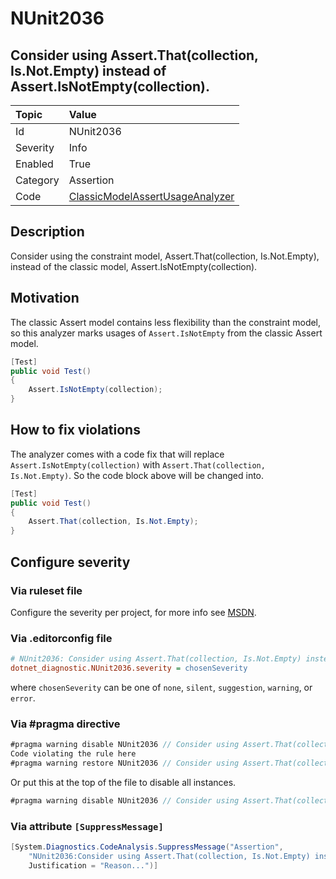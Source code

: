 # NUnit2036

## Consider using Assert.That(collection, Is.Not.Empty) instead of Assert.IsNotEmpty(collection).

| Topic    | Value
| :--      | :--
| Id       | NUnit2036
| Severity | Info
| Enabled  | True
| Category | Assertion
| Code     | [ClassicModelAssertUsageAnalyzer](https://github.com/nunit/nunit.analyzers/blob/0.5.0/src/nunit.analyzers/ClassicModelAssertUsage/ClassicModelAssertUsageAnalyzer.cs)

## Description

Consider using the constraint model, Assert.That(collection, Is.Not.Empty), instead of the classic model, Assert.IsNotEmpty(collection).

## Motivation

The classic Assert model contains less flexibility than the constraint model,
so this analyzer marks usages of `Assert.IsNotEmpty` from the classic Assert model.

```csharp
[Test]
public void Test()
{
    Assert.IsNotEmpty(collection);
}
```

## How to fix violations

The analyzer comes with a code fix that will replace `Assert.IsNotEmpty(collection)` with
`Assert.That(collection, Is.Not.Empty)`. So the code block above will be changed into.

```csharp
[Test]
public void Test()
{
    Assert.That(collection, Is.Not.Empty);
}
```

<!-- start generated config severity -->
## Configure severity

### Via ruleset file

Configure the severity per project, for more info see [MSDN](https://msdn.microsoft.com/en-us/library/dd264949.aspx).

### Via .editorconfig file

```ini
# NUnit2036: Consider using Assert.That(collection, Is.Not.Empty) instead of Assert.IsNotEmpty(collection).
dotnet_diagnostic.NUnit2036.severity = chosenSeverity
```

where `chosenSeverity` can be one of `none`, `silent`, `suggestion`, `warning`, or `error`.

### Via #pragma directive

```csharp
#pragma warning disable NUnit2036 // Consider using Assert.That(collection, Is.Not.Empty) instead of Assert.IsNotEmpty(collection).
Code violating the rule here
#pragma warning restore NUnit2036 // Consider using Assert.That(collection, Is.Not.Empty) instead of Assert.IsNotEmpty(collection).
```

Or put this at the top of the file to disable all instances.

```csharp
#pragma warning disable NUnit2036 // Consider using Assert.That(collection, Is.Not.Empty) instead of Assert.IsNotEmpty(collection).
```

### Via attribute `[SuppressMessage]`

```csharp
[System.Diagnostics.CodeAnalysis.SuppressMessage("Assertion",
    "NUnit2036:Consider using Assert.That(collection, Is.Not.Empty) instead of Assert.IsNotEmpty(collection).",
    Justification = "Reason...")]
```
<!-- end generated config severity -->
